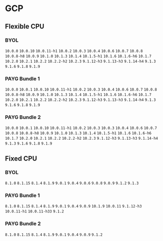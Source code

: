 
# GCP

## Flexible CPU

### BYOL
`10.0.0` `10.0.10` `10.0.11-h1` `10.0.2` `10.0.3` `10.0.4` `10.0.6` `10.0.7` `10.0.8` `10.0.8-h8` `10.0.9` `10.1.0` `10.1.3` `10.1.4` `10.1.5-h1` `10.1.6` `10.1.6-h6` `10.1.7` `10.2.0` `10.2.1` `10.2.2` `10.2.2-h2` `10.2.3` `9.1.12-h3` `9.1.13-h3` `9.1.14-h4` `9.1.3` `9.1.6` `9.1.8` `9.1.9` 
### PAYG Bundle 1
`10.0.0` `10.0.1` `10.0.10` `10.0.11-h1` `10.0.2` `10.0.3` `10.0.4` `10.0.6` `10.0.7` `10.0.8` `10.0.8-h8` `10.0.9` `10.1.0` `10.1.3` `10.1.4` `10.1.5-h1` `10.1.6` `10.1.6-h6` `10.1.7` `10.2.0` `10.2.1` `10.2.2` `10.2.2-h2` `10.2.3` `9.1.12-h3` `9.1.13-h3` `9.1.14-h4` `9.1.3` `9.1.6` `9.1.8` `9.1.9` 
### PAYG Bundle 2
`10.0.0` `10.0.1` `10.0.10` `10.0.11-h1` `10.0.2` `10.0.3` `10.0.3` `10.0.4` `10.0.6` `10.0.7` `10.0.8` `10.0.8-h8` `10.0.9` `10.1.0` `10.1.3` `10.1.4` `10.1.5-h1` `10.1.6` `10.1.6-h6` `10.1.7` `10.2.0` `10.2.1` `10.2.2` `10.2.2-h2` `10.2.3` `9.1.12-h3` `9.1.13-h3` `9.1.14-h4` `9.1.3` `9.1.6` `9.1.8` `9.1.9` 
## Fixed CPU

### BYOL
`8.1.0` `8.1.15` `8.1.4` `8.1.9` `9.0.1` `9.0.4` `9.0.6` `9.0.8` `9.0.9` `9.1.2` `9.1.3` 
### PAYG Bundle 1
`8.1.0` `8.1.15` `8.1.4` `8.1.9` `9.0.1` `9.0.4` `9.0.9` `10.1.9` `10.0.11` `9.1.12-h3` `10.0.11-h1` `10.0.11-h33` `9.1.2` 
### PAYG Bundle 2
`8.1.0` `8.1.15` `8.1.4` `8.1.9` `9.0.1` `9.0.4` `9.0.9` `9.1.2` 

